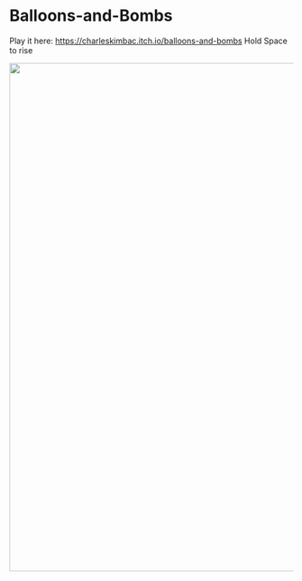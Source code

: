 # Balloons-and-Bombs
Play it here: https://charleskimbac.itch.io/balloons-and-bombs
Hold Space to rise

<img src="/Assets/Challenge%203/Images,%20GIFs/gamePreview.gif" width=900 />
